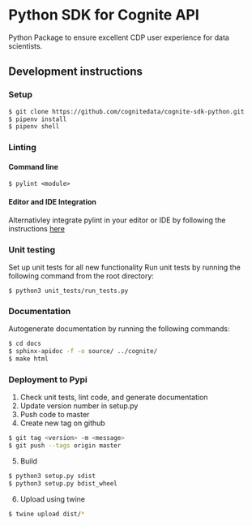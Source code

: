 Python SDK for Cognite API
==========================
Python Package to ensure excellent CDP user experience for data scientists.

## Development instructions
### Setup
```bash
$ git clone https://github.com/cognitedata/cognite-sdk-python.git
$ pipenv install
$ pipenv shell
```

### Linting
#### Command line
`$ pylint <module>`
#### Editor and IDE Integration
Alternativley integrate pylint in your editor or IDE by following the instructions [here](https://docs.pylint.org/en/1.6.0/ide-integration.html)

### Unit testing
Set up unit tests for all new functionality
Run unit tests by running the following command from the root directory:

`$ python3 unit_tests/run_tests.py`
### Documentation
Autogenerate documentation by running the following commands:
```bash
$ cd docs 
$ sphinx-apidoc -f -o source/ ../cognite/
$ make html
```

### Deployment to Pypi
1. Check unit tests, lint code, and generate documentation
2. Update version number in setup.py
3. Push code to master
4. Create new tag on github
```bash
$ git tag <version> -m <message>
$ git push --tags origin master
```
5. Build
```bash
$ python3 setup.py sdist
$ python3 setup.py bdist_wheel
```
6. Upload using twine
```bash
$ twine upload dist/*
```

